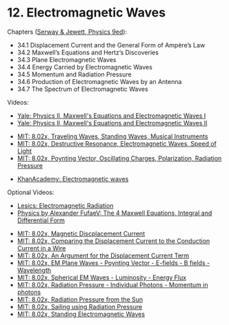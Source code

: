 # 12. Electromagnetic Waves

Chapters ([Serway & Jewett, Physics 9ed](https://annas-archive.org/md5/076b2e7e2084a32914bcb8ca29d04f4d)):
- 34.1 Displacement Current and the General Form of Ampère’s Law
- 34.2 Maxwell’s Equations and Hertz’s Discoveries
- 34.3 Plane Electromagnetic Waves
- 34.4 Energy Carried by Electromagnetic Waves
- 34.5 Momentum and Radiation Pressure
- 34.6 Production of Electromagnetic Waves by an Antenna
- 34.7 The Spectrum of Electromagnetic Waves

Videos:
- [Yale: Physics II, Maxwell's Equations and Electromagnetic Waves I](https://www.youtube.com/watch?v=yINtzw63Knc&list=PLD07B2225BB40E582)
- [Yale: Physics II, Maxwell's Equations and Electromagnetic Waves II](httpshttps://www.youtube.com/watch?v=JJZkjMRcTD4&list=PLD07B2225BB40E582)
<!---->
- [MIT: 8.02x, Traveling Waves, Standing Waves, Musical Instruments](https://www.youtube.com/watch?v=D_RIzl1uCxY&list=PLyQSN7X0ro2314mKyUiOILaOC2hk6Pc3j)
- [MIT: 8.02x, Destructive Resonance, Electromagnetic Waves, Speed of Light](https://www.youtube.com/watch?v=D3tnZzhSISo&list=PLyQSN7X0ro2314mKyUiOILaOC2hk6Pc3j)
- [MIT: 8.02x, Poynting Vector, Oscillating Charges, Polarization, Radiation Pressure](https://www.youtube.com/watch?v=6lb040GCs2M&list=PLyQSN7X0ro2314mKyUiOILaOC2hk6Pc3j)
<!---->
- [KhanAcademy: Electromagnetic waves](https://www.khanacademy.org/science/in-in-class-12th-physics-india/in-in-electromagnetic-waves)

Optional Videos:
- [Lesics: Electromagnetic Radiation](https://www.youtube.com/watch?v=FWCN_uI5ygY)
- [Physics by Alexander FufaeV: The 4 Maxwell Equations, Integral and Differential Form](https://www.youtube.com/watch?v=hJD8ywGrXks)
<!---->
- [MIT: 8.02x, Magnetic Discplacement Current](https://www.youtube.com/watch?v=8ZYFYUFRblM&list=PLyQSN7X0ro200pTRGPkPp4kBEzFrSbZ3c)
- [MIT: 8.02x, Comparing the Displacement Current to the Conduction Current in a Wire](https://www.youtube.com/watch?v=DuhT_sZ9PqY&list=PLyQSN7X0ro200pTRGPkPp4kBEzFrSbZ3c)
- [MIT: 8.02x, An Argument for the Displacement Current Term](https://www.youtube.com/watch?v=kpn-4D0t8qo&list=PLyQSN7X0ro200pTRGPkPp4kBEzFrSbZ3c)
- [MIT: 8.02x, EM Plane Waves - Poynting Vector - E-fields - B fields - Wavelength](https://www.youtube.com/watch?v=G6QryRlKbR4&list=PLyQSN7X0ro200pTRGPkPp4kBEzFrSbZ3c)
- [MIT: 8.02x, Spherical EM Waves - Luminosity - Energy Flux](https://www.youtube.com/watch?v=hndPPTKjfPU&list=PLyQSN7X0ro200pTRGPkPp4kBEzFrSbZ3c)
- [MIT: 8.02x, Radiation Pressure - Individual Photons - Momentum in photons](https://www.youtube.com/watch?v=4xBC38XR_Bk&list=PLyQSN7X0ro200pTRGPkPp4kBEzFrSbZ3c)
- [MIT: 8.02x, Radiation Pressure from the Sun](https://www.youtube.com/watch?v=hucfpst6suA&list=PLyQSN7X0ro200pTRGPkPp4kBEzFrSbZ3c)
- [MIT: 8.02x, Sailing using Radiation Pressure](https://www.youtube.com/watch?v=zjujlpRJFU4&list=PLyQSN7X0ro200pTRGPkPp4kBEzFrSbZ3c)
- [MIT: 8.02x, Standing Electromagnetic Waves](https://www.youtube.com/watch?v=Aeq4LU3_ick&list=PLyQSN7X0ro200pTRGPkPp4kBEzFrSbZ3c)